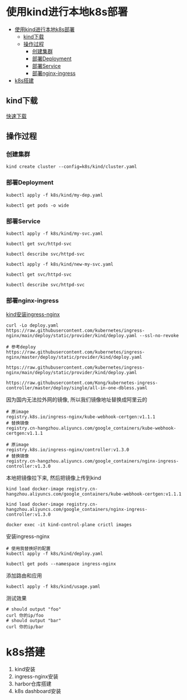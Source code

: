 # 使用kind进行本地k8s部署
- [使用kind进行本地k8s部署](#使用kind进行本地k8s部署)
  - [kind下载](#kind下载)
  - [操作过程](#操作过程)
    - [创建集群](#创建集群)
    - [部署Deployment](#部署deployment)
    - [部署Service](#部署service)
    - [部署nginx-ingress](#部署nginx-ingress)
- [k8s搭建](#k8s搭建)
## kind下载
[快速下载](https://kind.sigs.k8s.io/docs/user/quick-start/#installation)


## 操作过程

### 创建集群

```
kind create cluster --config=k8s/kind/cluster.yaml
```

### 部署Deployment

```
kubectl apply -f k8s/kind/my-dep.yaml

kubectl get pods -o wide
```

### 部署Service

```
kubectl apply -f k8s/kind/my-svc.yaml

kubectl get svc/httpd-svc

kubectl describe svc/httpd-svc

kubectl apply -f k8s/kind/new-my-svc.yaml

kubectl get svc/httpd-svc

kubectl describe svc/httpd-svc
```

### 部署nginx-ingress
[kind安装ingress-nginx](https://kind.sigs.k8s.io/docs/user/ingress/#ingress-nginx)


```
curl -Lo deploy.yaml https://raw.githubusercontent.com/kubernetes/ingress-nginx/main/deploy/static/provider/kind/deploy.yaml --ssl-no-revoke

# 参考deploy
https://raw.githubusercontent.com/kubernetes/ingress-nginx/master/deploy/static/provider/kind/deploy.yaml

https://raw.githubusercontent.com/kubernetes/ingress-nginx/main/deploy/static/provider/kind/deploy.yaml

https://raw.githubusercontent.com/Kong/kubernetes-ingress-controller/master/deploy/single/all-in-one-dbless.yaml

```

因为国内无法拉外网的镜像, 所以我们镜像地址替换成阿里云的

```
# 原image
registry.k8s.io/ingress-nginx/kube-webhook-certgen:v1.1.1
# 替换镜像
registry.cn-hangzhou.aliyuncs.com/google_containers/kube-webhook-certgen:v1.1.1

# 原image
registry.k8s.io/ingress-nginx/controller:v1.3.0
# 替换镜像
registry.cn-hangzhou.aliyuncs.com/google_containers/nginx-ingress-controller:v1.3.0
```

本地把镜像拉下来, 然后把镜像上传到kind

```
kind load docker-image registry.cn-hangzhou.aliyuncs.com/google_containers/kube-webhook-certgen:v1.1.1

kind load docker-image registry.cn-hangzhou.aliyuncs.com/google_containers/nginx-ingress-controller:v1.3.0

docker exec -it kind-control-plane crictl images
```

安装ingress-nginx

```
# 使用我替换好的配置
kubectl apply -f k8s/kind/deploy.yaml

kubectl get pods --namespace ingress-nginx
```

添加路由和应用

```
kubectl apply -f k8s/kind/usage.yaml
```

测试效果

```
# should output "foo"
curl 你的ip/foo
# should output "bar"
curl 你的ip/bar
```

# k8s搭建
1. kind安装
2. ingress-nginx安装
3. harbor仓库搭建
4. k8s dashboard安装